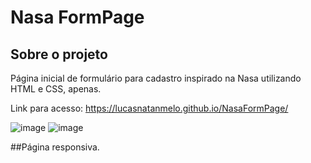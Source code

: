 # Nasa FormPage

## Sobre o projeto
Página inicial de formulário para cadastro inspirado na Nasa utilizando HTML e CSS, apenas.

Link para acesso: https://lucasnatanmelo.github.io/NasaFormPage/

![image](https://user-images.githubusercontent.com/100950738/167466376-8e080cfa-5acf-49ed-9f3e-1681eb5871aa.png)
![image](https://user-images.githubusercontent.com/100950738/167466457-b8a04eed-a8aa-49ac-b956-dc5272b71ab6.png)


##Página responsiva.
